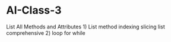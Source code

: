 # AI-Class-3
List All Methods and Attributes 1) List method     indexing     slicing     list comprehensive 2) loop     for     while
